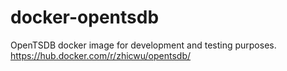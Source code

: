 # docker-opentsdb
OpenTSDB docker image for development and testing purposes. https://hub.docker.com/r/zhicwu/opentsdb/
